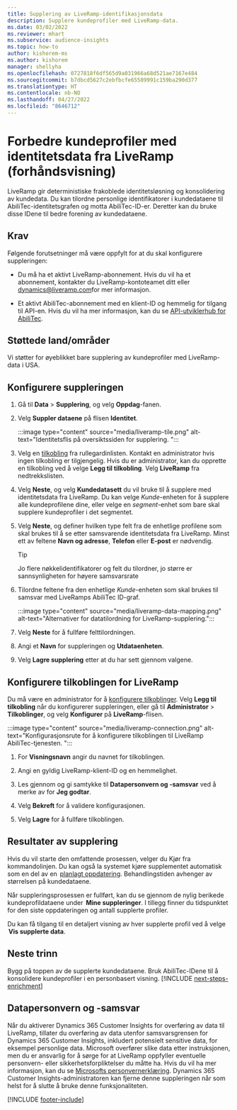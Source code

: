```yaml
---
title: Supplering av LiveRamp-identifikasjonsdata
description: Supplere kundeprofiler med LiveRamp-data.
ms.date: 03/02/2022
ms.reviewer: mhart
ms.subservice: audience-insights
ms.topic: how-to
author: kishorem-ms
ms.author: kishorem
manager: shellyha
ms.openlocfilehash: 0727818f6df565d9a031966a68d521ae7167e484
ms.sourcegitcommit: b7dbcd5627c2ebfbcfe65589991c159ba290d377
ms.translationtype: HT
ms.contentlocale: nb-NO
ms.lasthandoff: 04/27/2022
ms.locfileid: "8646712"
---
```

# <a name="enrich-customer-profiles-with-identity-data-from-liveramp-preview"></a>Forbedre kundeprofiler med identitetsdata fra LiveRamp (forhåndsvisning) 

LiveRamp gir deterministiske frakoblede identitetsløsning og konsolidering av kundedata. Du kan tilordne personlige identifikatorer i kundedataene til AbiliTec-identitetsgrafen og motta AbiliTec-ID-er. Deretter kan du bruke disse IDene til bedre forening av kundedataene. 

## <a name="prerequisites"></a>Krav 

Følgende forutsetninger må være oppfylt for at du skal konfigurere suppleringen: 

- Du må ha et aktivt LiveRamp-abonnement. Hvis du vil ha et abonnement, kontakter du LiveRamp-kontoteamet ditt eller [dynamics@liveramp.com](mailto:dynamics@liveramp.com)for mer informasjon.   

- Et aktivt AbiliTec-abonnement med en klient-ID og hemmelig for tilgang til API-en. Hvis du vil ha mer informasjon, kan du se [API-utviklerhub for AbiliTec](https://developers.liveramp.com/abilitec-api/). 

## <a name="supported-countriesregions"></a>Støttede land/områder 

Vi støtter for øyeblikket bare supplering av kundeprofiler med LiveRamp-data i USA. 

## <a name="configure-the-enrichment"></a>Konfigurere suppleringen 

1. Gå til **Data** > **Supplering**, og velg **Oppdag**-fanen. 

1. Velg **Suppler dataene** på flisen **Identitet**. 

   :::image type="content" source="media/liveramp-tile.png" alt-text="Identitetsflis på oversiktssiden for supplering. ":::

1. Velg en [tilkobling](connections.md) fra rullegardinlisten. Kontakt en administrator hvis ingen tilkobling er tilgjengelig. Hvis du er administrator, kan du opprette en tilkobling ved å velge **Legg til tilkobling**. Velg **LiveRamp** fra nedtrekkslisten. 

1. Velg **Neste**, og velg **Kundedatasett** du vil bruke til å supplere med identitetsdata fra LiveRamp. Du kan velge *Kunde*-enheten for å supplere alle kundeprofilene dine, eller velge en *segment*-enhet som bare skal supplere kundeprofiler i det segmentet. 

1. Velg **Neste**, og definer hvilken type felt fra de enhetlige profilene som skal brukes til å se etter samsvarende identitetsdata fra LiveRamp. Minst ett av feltene **Navn og adresse**, **Telefon** eller **E-post** er nødvendig. 

   > [!TIP]
   > Jo flere nøkkelidentifikatorer og felt du tilordner, jo større er sannsynligheten for høyere samsvarsrate 

1. Tilordne feltene fra den enhetlige *Kunde*-enheten som skal brukes til samsvar med LiveRamps AbiliTec ID-graf. 

   :::image type="content" source="media/liveramp-data-mapping.png" alt-text="Alternativer for datatilordning for LiveRamp-supplering.":::

1. Velg **Neste** for å fullføre felttilordningen. 

1. Angi et **Navn** for suppleringen og **Utdataenheten**. 

1. Velg **Lagre supplering** etter at du har sett gjennom valgene. 

## <a name="configure-the-connection-for-liveramp"></a>Konfigurere tilkoblingen for LiveRamp 

Du må være en administrator for å [konfigurere tilkoblinger](connections.md). Velg **Legg til tilkobling** når du konfigurerer suppleringen, eller gå til **Administrator** > **Tilkoblinger**, og velg **Konfigurer** på **LiveRamp**-flisen. 

:::image type="content" source="media/liveramp-connection.png" alt-text="Konfigurasjonsrute for å konfigurere tilkoblingen til LiveRamp AbiliTec-tjenesten. ":::

1. For **Visningsnavn** angir du navnet for tilkoblingen. 

1. Angi en gyldig LiveRamp-klient-ID og en hemmelighet. 

1. Les gjennom og gi samtykke til **Datapersonvern og -samsvar** ved å merke av for **Jeg godtar**. 

1. Velg **Bekreft** for å validere konfigurasjonen. 

1. Velg **Lagre** for å fullføre tilkoblingen. 

## <a name="enrichment-results"></a>Resultater av supplering 

Hvis du vil starte den omfattende prosessen, velger du Kjør fra kommandolinjen. Du kan også la systemet kjøre supplementet automatisk som en del av en  [planlagt oppdatering](system.md#schedule-tab). Behandlingstiden avhenger av størrelsen på kundedataene. 

Når suppleringsprosessen er fullført, kan du se gjennom de nylig berikede kundeprofildataene under  **Mine suppleringer**. I tillegg finner du tidspunktet for den siste oppdateringen og antall supplerte profiler. 

Du kan få tilgang til en detaljert visning av hver supplerte profil ved å velge  **Vis supplerte data**. 

## <a name="next-steps"></a>Neste trinn

Bygg på toppen av de supplerte kundedataene. Bruk AbiliTec-IDene til å konsolidere kundeprofiler i en personbasert visning. 
[!INCLUDE [next-steps-enrichment](includes/next-steps-enrichment.md)]

## <a name="data-privacy-and-compliance"></a>Datapersonvern og -samsvar 

Når du aktiverer Dynamics 365 Customer Insights for overføring av data til LiveRamp, tillater du overføring av data utenfor samsvarsgrensen for Dynamics 365 Customer Insights, inkludert potensielt sensitive data, for eksempel personlige data. Microsoft overfører slike data etter instruksjonen, men du er ansvarlig for å sørge for at LiveRamp oppfyller eventuelle personvern- eller sikkerhetsforpliktelser du måtte ha. Hvis du vil ha mer informasjon, kan du se [Microsofts personvernerklæring](https://go.microsoft.com/fwlink/?linkid=396732). Dynamics 365 Customer Insights-administratoren kan fjerne denne suppleringen når som helst for å slutte å bruke denne funksjonaliteten. 


[!INCLUDE [footer-include](includes/footer-banner.md)]
